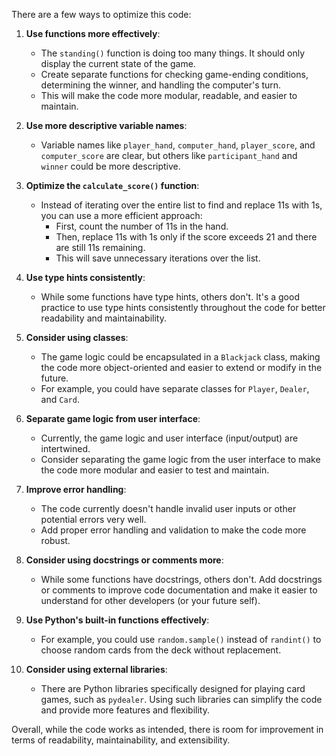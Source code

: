 There are a few ways to optimize this code:

1. **Use functions more effectively**:
   - The `standing()` function is doing too many things. It should only display the current state of the game.
   - Create separate functions for checking game-ending conditions, determining the winner, and handling the computer's turn.
   - This will make the code more modular, readable, and easier to maintain.

2. **Use more descriptive variable names**:
   - Variable names like `player_hand`, `computer_hand`, `player_score`, and `computer_score` are clear, but others like `participant_hand` and `winner` could be more descriptive.

3. **Optimize the `calculate_score()` function**:
   - Instead of iterating over the entire list to find and replace 11s with 1s, you can use a more efficient approach:
     - First, count the number of 11s in the hand.
     - Then, replace 11s with 1s only if the score exceeds 21 and there are still 11s remaining.
     - This will save unnecessary iterations over the list.

4. **Use type hints consistently**:
   - While some functions have type hints, others don't. It's a good practice to use type hints consistently throughout the code for better readability and maintainability.

5. **Consider using classes**:
   - The game logic could be encapsulated in a `Blackjack` class, making the code more object-oriented and easier to extend or modify in the future.
   - For example, you could have separate classes for `Player`, `Dealer`, and `Card`.

6. **Separate game logic from user interface**:
   - Currently, the game logic and user interface (input/output) are intertwined.
   - Consider separating the game logic from the user interface to make the code more modular and easier to test and maintain.

7. **Improve error handling**:
   - The code currently doesn't handle invalid user inputs or other potential errors very well.
   - Add proper error handling and validation to make the code more robust.

8. **Consider using docstrings or comments more**:
   - While some functions have docstrings, others don't. Add docstrings or comments to improve code documentation and make it easier to understand for other developers (or your future self).

9. **Use Python's built-in functions effectively**:
   - For example, you could use `random.sample()` instead of `randint()` to choose random cards from the deck without replacement.

10. **Consider using external libraries**:
    - There are Python libraries specifically designed for playing card games, such as `pydealer`. Using such libraries can simplify the code and provide more features and flexibility.

Overall, while the code works as intended, there is room for improvement in terms of readability, maintainability, and extensibility.